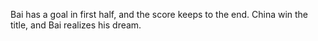 Bai has a goal in first half, and the score keeps to the end. China win the title, and Bai realizes his dream.

